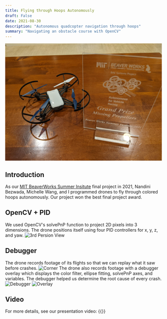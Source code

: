 ```yaml
---
title: Flying through Hoops Autonomously
draft: False
date: 2021-08-30
description: "Autonomous quadcopter navigation through hoops"
summary: "Navigating an obstacle course with OpenCV"
---
```


![Missing Propellers](images/missing_props_prize.jpg)
## Introduction
As our [MIT BeaverWorks Summer Insitute](https://beaverworks.ll.mit.edu/CMS/bw/bwsi) final project in 2021, Nandini Bezwada, Michelle Wang, and I programmed drones to fly through colored hoops autonomously. Our project won the best final project award.

## OpenCV + PID
We used OpenCV's solvePnP function to project 2D pixels into 3 dimensions. The drone positions itself using four PID controllers for x, y, z, and yaw. 
![3rd Persion View](https://media.giphy.com/media/yDqiu2abl0OyRYQyoA/giphy.gif)

## Debugger
The drone records footage of its flights so that we can replay what it saw before crashes.
![Corner](https://media.giphy.com/media/lyELslfCHNIZID92PT/giphy.gif)
The drone also records footage with a debugger overlay which displays the color filter, ellipse fitting, solvePnP axes, and variables. The debugger helped us determine the root cause of every crash.
![Debugger](https://media.giphy.com/media/58h8fLbwHo1lWn5DEg/giphy.gif)
![Overlay](https://media.giphy.com/media/yilzbCmvF5zGn7Rp9Z/giphy-downsized-large.gif)

## Video
For more details, see our presentation video:
{{<youtube lFV6kygEo7g>}}
